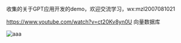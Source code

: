 收集的关于GPT应用开发的demo，欢迎交流学习，wx:mzl2007081021



https://www.youtube.com/watch?v=ct20Kv8yn0U 向量数据库



![aaa](./lesson.jpg)

